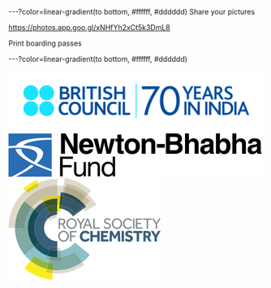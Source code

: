 ---?color=linear-gradient(to bottom, #ffffff, #dddddd)
Share your pictures

https://photos.app.goo.gl/xNHfYh2xCt5k3DmL8

Print boarding passes

---?color=linear-gradient(to bottom, #ffffff, #dddddd)

![BC](img/british-council-india.jpg)
![Newton](img/newton-bhabha-fund.png)
![RSC](img/Royal_Society_of_Chemistry.png)

